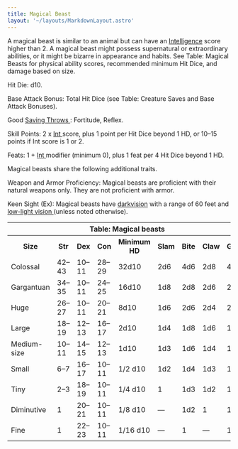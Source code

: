 ```yaml
---
title: Magical Beast
layout: '~/layouts/MarkdownLayout.astro'
---
```

A magical beast is similar to an animal but can have an [ Intelligence](/modern.d20.srd/basics/ability.scores) score higher than 2. A magical beast
might possess supernatural or extraordinary abilities, or it might be bizarre
in appearance and habits. See Table: Magical Beasts for physical ability
scores, recommended minimum Hit Dice, and damage based on size.

Hit Die: d10.

Base Attack Bonus: Total Hit Dice (see Table: Creature Saves and Base Attack
Bonuses).

Good [ Saving Throws ](/modern.d20.srd/basics/saving.throws) : Fortitude,
Reflex.

Skill Points: 2 x [ Int ](/modern.d20.srd/basics/ability.scores) score, plus 1
point per Hit Dice beyond 1 HD, or 10–15 points if Int score is 1 or 2.

Feats: 1 + [ Int ](/modern.d20.srd/basics/ability.scores) modifier (minimum
0), plus 1 feat per 4 Hit Dice beyond 1 HD.

Magical beasts share the following additional traits.

Weapon and Armor Proficiency: Magical beasts are proficient with their natural
weapons only. They are not proficient with armor.

Keen Sight (Ex): Magical beasts have [ darkvision](/modern.d20.srd/special.abilities/darkvision) with a range of 60 feet and [low-light vision ](/modern.d20.srd/special.abilities/low.light.vision) (unless
noted otherwise).


<table> <th colspan="9"> Table: Magical beasts </th> <tr> <th> Size </th> <th> Str </th> <th> Dex </th> <th> Con </th> <th> Minimum HD </th> <th> Slam </th> <th> Bite </th> <th> Claw </th> <th> Gore </th> </tr> <tr> <td> Colossal </td> <td> 42–43 </td> <td> 10–11 </td> <td> 28–29 </td> <td> 32d10 </td> <td> 2d6 </td> <td> 4d6 </td> <td> 2d8 </td> <td> 4d6 </td> </tr> <tr class="shaded"> <td> Gargantuan </td> <td> 34–35 </td> <td> 10–11 </td> <td> 24–25 </td> <td> 16d10 </td> <td> 1d8 </td> <td> 2d8 </td> <td> 2d6 </td> <td> 2d8 </td> </tr> <tr> <td> Huge </td> <td> 26–27 </td> <td> 10–11 </td> <td> 20–21 </td> <td> 8d10 </td> <td> 1d6 </td> <td> 2d6 </td> <td> 2d4 </td> <td> 2d6 </td> </tr> <tr class="shaded"> <td> Large </td> <td> 18–19 </td> <td> 12–13 </td> <td> 16–17 </td> <td> 2d10 </td> <td> 1d4 </td> <td> 1d8 </td> <td> 1d6 </td> <td> 1d8 </td> </tr> <tr> <td> Medium-size </td> <td> 10–11 </td> <td> 14–15 </td> <td> 12–13 </td> <td> 1d10 </td> <td> 1d3 </td> <td> 1d6 </td> <td> 1d4 </td> <td> 1d6 </td> </tr> <tr class="shaded"> <td> Small </td> <td> 6–7 </td> <td> 16–17 </td> <td> 10–11 </td> <td> 1/2 d10 </td> <td> 1d2 </td> <td> 1d4 </td> <td> 1d3 </td> <td> 1d4 </td> </tr> <tr> <td> Tiny </td> <td> 2–3 </td> <td> 18–19 </td> <td> 10–11 </td> <td> 1/4 d10 </td> <td> 1 </td> <td> 1d3 </td> <td> 1d2 </td> <td> 1d3 </td> </tr> <tr class="shaded"> <td> Diminutive </td> <td> 1 </td> <td> 20–21 </td> <td> 10–11 </td> <td> 1/8 d10 </td> <td> — </td> <td> 1d2 </td> <td> 1 </td> <td> 1d2 </td> </tr> <tr> <td> Fine </td> <td> 1 </td> <td> 22–23 </td> <td> 10–11 </td> <td> 1/16 d10 </td> <td> — </td> <td> 1 </td> <td> — </td> <td> 1 </td> </tr> </table>



